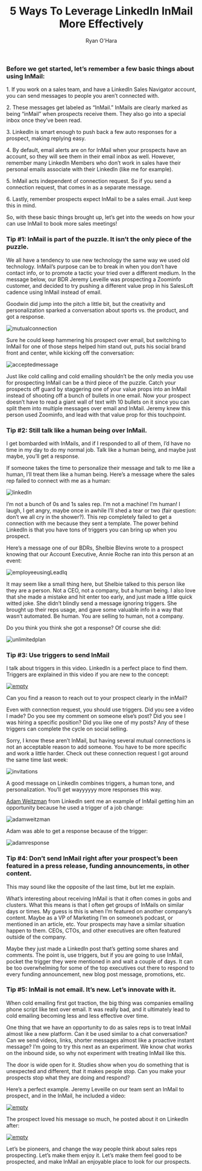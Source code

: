 ﻿---
title: 5 Ways To Leverage LinkedIn InMail More Effectively
description: A few months back, I wrote a blog post about why your sales team is missing out if you aren’t buying LinkedIn Sales Navigator. I’ve had lots of great discussions with folks in sales teams debating if my reasons for buying it are the best features, but one of the biggest criticisms I received was that I simply glossed over having the power of InMail at your disposal. This post is all about how to leverage InMail more effectively to book more meetings and reach prospects 
coverImage: img/linkedin.png
publishDate: May 4, 2018

author: Ryan O'Hara
authorProfile: Ryan O'Hara has been an early employee at several startups helping them with marketing and prospecting tactics, including Dyn who was acquired by Oracle for $600+ million in 2016. He's had prospecting campaigns featured in Fortune, Mashable, and TheNextWeb. Ryan specializes in branding, business development, prospecting, and coaching people on how to make good digital first impressions. He also mentors two accelerators, The Iron Yard and The Alpha Loft, and hosts The Prospecting Podcast.
authorImage: img/Ryan-OHara-Headshot.png
---

### Before we get started, let’s remember a few basic things about using InMail:

1\. If you work on a sales team, and have a LinkedIn Sales Navigator account, you can send messages to people you aren’t connected with.

2\. These messages get labeled as “InMail.” InMails are clearly marked as being “inMail” when prospects receive them. They also go into a special inbox once they’ve been read.

3\. LinkedIn is smart enough to push back a few auto responses for a prospect, making replying easy.

4\. By default, email alerts are on for InMail when your prospects have an account, so they will see them in their email inbox as well. However, remember many LinkedIn Members who don’t work in sales have their personal emails associate with their LinkedIn (like me for example).

5\. InMail acts independent of connection request. So if you send a connection request, that comes in as a separate message.

6\. Lastly, remember prospects expect InMail to be a sales email. Just keep this in mind.

So, with these basic things brought up, let’s get into the weeds on how your can use InMail to book more sales meetings!

### Tip #1: InMail is part of the puzzle. It isn’t the only piece of the puzzle.

We all have a tendency to use new technology the same way we used old technology. InMail’s purpose can be to break in when you don’t have contact info, or to promote a tactic your tried over a different medium. In the message below, our BDR Jeremy Leveille was prospecting a Zoominfo customer, and decided to try pushing a different value prop in his SalesLoft cadence using InMail instead of email.

Goodwin did jump into the pitch a little bit, but the creativity and personalization sparked a conversation about sports vs. the product, and got a response.

  

![mutualconnection](/img/mutualconnection.png)

Sure he could keep hammering his prospect over email, but switching to InMail for one of those steps helped him stand out, puts his social brand front and center, while kicking off the conversation:

![acceptedmessage](/img/acceptedmessage.png)

Just like cold calling and cold emailing shouldn’t be the only media you use for prospecting InMail can be a third piece of the puzzle. Catch your prospects off guard by staggering one of your value props into an InMail instead of shooting off a bunch of bullets in one email. Now your prospect doesn’t have to read a giant wall of text with 10 bullets on it since you can split them into multiple messages over email and InMail. Jeremy knew this person used Zoominfo, and lead with that value prop for this touchpoint.

### Tip #2: Still talk like a human being over InMail.

I get bombarded with InMails, and if I responded to all of them, I’d have no time in my day to do my normal job. Talk like a human being, and maybe just maybe, you’ll get a response.

If someone takes the time to personalize their message and talk to me like a human, I’ll treat them like a human being. Here’s a message where the sales rep failed to connect with me as a human:

![linkedIn](/img/linkedin1.png)

I’m not a bunch of 0s and 1s sales rep. I’m not a machine! I’m human! I laugh, I get angry, maybe once in awhile I’ll shed a tear or two (fair question: don’t we all cry in the shower?). This rep completely failed to get a connection with me because they sent a template. The power behind LinkedIn is that you have tons of triggers you can bring up when you prospect.

Here’s a message one of our BDRs, Shelbie Blevins wrote to a prospect knowing that our Account Executive, Annie Roche ran into this person at an event:

![employeeusingLeadIq](/img/employeeusingLeadIq.png)

It may seem like a small thing here, but Shelbie talked to this person like they are a person. Not a CEO, not a company, but a human being. I also love that she made a mistake and hit enter too early, and just made a little quick witted joke. She didn’t blindly send a message ignoring triggers. She brought up their reps usage, and gave some valuable info in a way that wasn’t automated. Be human. You are selling to human, not a company.

Do you think you think she got a response? Of course she did:

![unlimitedplan](/img/unlimitedplan.png)

### Tip #3: Use triggers to send InMail

I talk about triggers in this video. LinkedIn is a perfect place to find them. Triggers are explained in this video if you are new to the concept:

[![empty](/img/use-triggers-to-send-inMail.png)](https://www.youtube.com/embed/wzb3_9eL2VM)

Can you find a reason to reach out to your prospect clearly in the inMail?

Even with connection request, you should use triggers. Did you see a video I made? Do you see my comment on someone else’s post? Did you see I was hiring a specific position? Did you like one of my posts? Any of these triggers can complete the cycle on social selling.

Sorry, I know these aren’t InMail, but having several mutual connections is not an acceptable reason to add someone. You have to be more specific and work a little harder. Check out these connection request I got around the same time last week:

![invitations](/img/invitations.png)

A good message on LinkedIn combines triggers, a human tone, and personalization. You’ll get wayyyyyy more responses this way.

[Adam Weitzman](https://www.linkedin.com/in/adamweitzman416/) from LinkedIn sent me an example of InMail getting him an opportunity because he used a trigger of a job change:

![adamweitzman](/img/adamweitzman.png)

Adam was able to get a response because of the trigger:

![adamresponse](/img/adamresponse.png)

### Tip #4: Don’t send InMail right after your prospect’s been featured in a press release, funding announcements, in other content.

This may sound like the opposite of the last time, but let me explain.

What’s interesting about receiving InMail is that it often comes in gobs and clusters. What this means is that I often get groups of InMails on similar days or times. My guess is this is when I’m featured on another company’s content. Maybe as a VP of Marketing I’m on someone’s podcast, or mentioned in an article, etc. Your prospects may have a similar situation happen to them. CEOs, CTOs, and other executives are often featured outside of the company.

Maybe they just made a LinkedIn post that’s getting some shares and comments. The point is, use triggers, but if you are going to use InMail, pocket the trigger they were mentioned in and wait a couple of days. It can be too overwhelming for some of the top executives out there to respond to every funding announcement, new blog post message, promotions, etc.

### Tip #5: InMail is not email. It’s new. Let’s innovate with it.

When cold emailing first got traction, the big thing was companies emailing phone script like text over email. It was really bad, and it ultimately lead to cold emailing becoming less and less effective over time.

One thing that we have an opportunity to do as sales reps is to treat InMail almost like a new platform. Can it be used similar to a chat conversation? Can we send videos, links, shorter messages almost like a proactive instant message? I’m going to try this next as an experiment. We know chat works on the inbound side, so why not experiment with treating InMail like this.

The door is wide open for it. Studies show when you do something that is unexpected and different, that it makes people stop. Can you make your prospects stop what they are doing and respond?

Here’s a perfect example. Jeremy Leveille on our team sent an InMail to prospect, and in the InMail, he included a video:

[![empty](/img/bad-dad-joke-warning.png)](https://www.youtube.com/embed/QD6rPZv82vs)

The prospect loved his message so much, he posted about it on LinkedIn after:

[![empty](/img/jamie-glade.png)](https://www.linkedin.com/embed/feed/update/urn:li:activity:6374640782401372160)

Let’s be pioneers, and change the way people think about sales reps prospecting. Let’s make them enjoy it. Let’s make them feel good to be prospected, and make InMail an enjoyable place to look for our prospects.